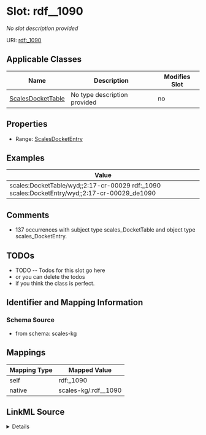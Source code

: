 

# Slot: rdf__1090


_No slot description provided_





URI: [rdf:_1090](http://www.w3.org/1999/02/22-rdf-syntax-ns#_1090)



<!-- no inheritance hierarchy -->





## Applicable Classes

| Name | Description | Modifies Slot |
| --- | --- | --- |
| [ScalesDocketTable](../classes/ScalesDocketTable.md) | No type description provided |  no  |







## Properties

* Range: [ScalesDocketEntry](../classes/ScalesDocketEntry.md)






## Examples

| Value |
| --- |
| scales:DocketTable/wyd;;2:17-cr-00029 rdf:_1090 scales:DocketEntry/wyd;;2:17-cr-00029_de1090 |

## Comments

* 137 occurrences with subject type scales_DocketTable and object type scales_DocketEntry.

## TODOs

* TODO -- Todos for this slot go here
* or you can delete the todos
* if you think the class is perfect.

## Identifier and Mapping Information







### Schema Source


* from schema: scales-kg




## Mappings

| Mapping Type | Mapped Value |
| ---  | ---  |
| self | rdf:_1090 |
| native | scales-kg/:rdf__1090 |




## LinkML Source

<details>
```yaml
name: rdf__1090
description: No slot description provided
todos:
- TODO -- Todos for this slot go here
- or you can delete the todos
- if you think the class is perfect.
comments:
- 137 occurrences with subject type scales_DocketTable and object type scales_DocketEntry.
examples:
- value: scales:DocketTable/wyd;;2:17-cr-00029 rdf:_1090 scales:DocketEntry/wyd;;2:17-cr-00029_de1090
from_schema: scales-kg
rank: 1000
slot_uri: rdf:_1090
alias: rdf__1090
domain_of:
- scales_DocketTable
range: scales_DocketEntry

```
</details>